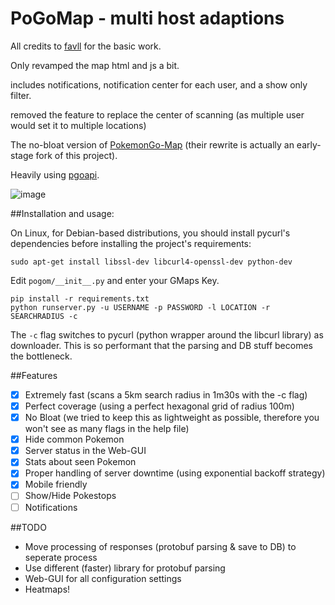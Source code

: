 # PoGoMap - multi host adaptions

All credits to [favll](https://github.com/favll/pogom) for the basic work.

Only revamped the map html and js a bit.

includes notifications, notification center for each user, and a show only filter.

removed the feature to replace the center of scanning (as multiple user would set it to multiple locations)

The no-bloat version of [PokemonGo-Map](https://github.com/AHAAAAAAA/PokemonGo-Map) (their rewrite is actually an early-stage fork of this project).

Heavily using [pgoapi](https://github.com/tejado/pgoapi). 

![image](https://cloud.githubusercontent.com/assets/1723176/17143769/c5db3a80-5354-11e6-85d9-ba664e293cfc.png)

##Installation and usage:

On Linux, for Debian-based distributions, you should install pycurl's dependencies before installing the project's requirements:

`sudo apt-get install libssl-dev libcurl4-openssl-dev python-dev`

Edit `pogom/__init__.py` and enter your GMaps Key.

```
pip install -r requirements.txt
python runserver.py -u USERNAME -p PASSWORD -l LOCATION -r SEARCHRADIUS -c
```
The `-c` flag switches to pycurl (python wrapper around the libcurl library) as downloader. This is so performant that the parsing and DB stuff becomes the bottleneck. 


##Features
- [x] Extremely fast (scans a 5km search radius in 1m30s with the -c flag)
- [x] Perfect coverage (using a perfect hexagonal grid of radius 100m)
- [x] No Bloat (we tried to keep this as lightweight as possible, therefore you won't see as many flags in the help file)
- [x] Hide common Pokemon
- [x] Server status in the Web-GUI
- [x] Stats about seen Pokemon
- [x] Proper handling of server downtime (using exponential backoff strategy)
- [x] Mobile friendly
- [ ] Show/Hide Pokestops
- [ ] Notifications

##TODO
 - Move processing of responses (protobuf parsing & save to DB) to seperate process
 - Use different (faster) library for protobuf parsing
 - Web-GUI for all configuration settings
 - Heatmaps!
